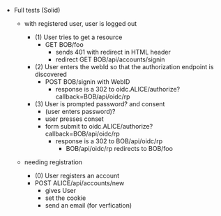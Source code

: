 - Full tests (Solid)
  - with registered user, user is logged out
      - (1) User tries to get a resource
        - GET BOB/foo
          - sends 401 with redirect in HTML header
          - redirect GET BOB/api/accounts/signin
      - (2) User enters the webId so that the authorization endpoint is discovered
        - POST BOB/signin with WebID
          - response is a 302 to oidc.ALICE/authorize?callback=BOB/api/oidc/rp
      - (3) User is prompted password? and consent
        - (user enters password)?
        - user presses conset
        - form submit to oidc.ALICE/authorize?callback=BOB/api/oidc/rp
          - response is a 302 to BOB/api/oidc/rp
            - BOB/api/oidc/rp redirects to BOB/foo


  - needing registration
    -  (0) User registers an account
      - POST ALICE/api/accounts/new
        - gives User
        - set the cookie
        - send an email (for verfication)
